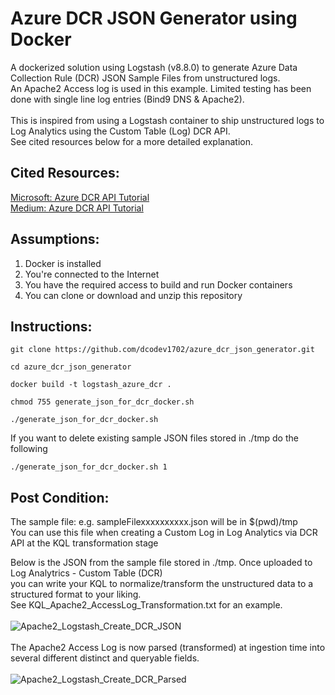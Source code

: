 # Azure DCR JSON Generator using Docker
A dockerized solution using Logstash (v8.8.0) to generate Azure Data Collection Rule (DCR) JSON Sample Files from unstructured logs. <br />
An Apache2 Access log is used in this example. Limited testing has been done with single line log entries (Bind9 DNS & Apache2). <br />
<br />
This is inspired from using a Logstash container to ship unstructured logs to Log Analytics using the Custom Table (Log) DCR API. <br /> 
See cited resources below for a more detailed explanation.

Cited Resources:
-----------------
[Microsoft: Azure DCR API Tutorial](https://learn.microsoft.com/en-us/azure/azure-monitor/logs/tutorial-logs-ingestion-portal) <br />
[Medium: Azure DCR API Tutorial](https://koosg.medium.com/ingest-dcr-based-custom-logs-in-microsoft-sentinel-with-logstash-f94c79e69b93) <br />


Assumptions:
------------
1. Docker is installed
2. You're connected to the Internet
3. You have the required access to build and run Docker containers
4. You can clone or download and unzip this repository


Instructions:
--------------
```console
git clone https://github.com/dcodev1702/azure_dcr_json_generator.git
```
```console
cd azure_dcr_json_generator
```
```console 
docker build -t logstash_azure_dcr .
```
```console 
chmod 755 generate_json_for_dcr_docker.sh
```
```console 
./generate_json_for_dcr_docker.sh
```
If you want to delete existing sample JSON files stored in ./tmp do the following <br />
```console
./generate_json_for_dcr_docker.sh 1
```

Post Condition:
----------------
The sample file: e.g. sampleFilexxxxxxxxxx.json will be in $(pwd)/tmp <br />
You can use this file when creating a Custom Log in Log Analytics via DCR API at the KQL transformation stage <br />

Below is the JSON from the sample file stored in ./tmp. Once uploaded to Log Analytrics - Custom Table (DCR) <br />
you can write your KQL to normalize/transform the unstructured data to a structured format to your liking. <br />
See KQL_Apache2_AccessLog_Transformation.txt for an example. <br />
<br />
![Apache2_Logstash_Create_DCR_JSON](https://user-images.githubusercontent.com/32214072/220207309-39734a3b-1896-4e62-9337-4f2dccd0207d.jpg)
<br />
<br />
The Apache2 Access Log is now parsed (transformed) at ingestion time into several different distinct and queryable fields. <br />
<br />
![Apache2_Logstash_Create_DCR_Parsed](https://user-images.githubusercontent.com/32214072/220209620-3285f55d-95ee-478d-b021-3d5f58ed1aa3.jpg)
